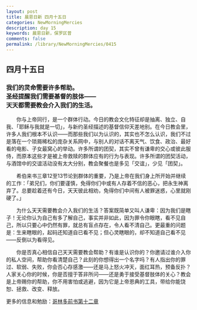 ```yaml
---
layout: post
title: 晨恩日新 四月十五日
categories: NewMorningMercies
description: day 15
keywords: 晨恩日新，保罗区普
comments: false
permalink: /library/NewMorningMercies/0415
---
```


## 四月十五日

### 我们的灵命需要许多帮助。 <br> 圣经提醒我们需要基督的肢体—— <br> 天天都需要教会介入我们的生活。

&emsp;&emsp;你与上帝同行，是一个群体行动。今日的教会文化特征却是抽离、独立、自我、「耶稣与我就是一切」，与新约圣经描述的基督信仰天差地别。在今日教会里，许多人我们根本不认识——而那些我们以为认识的，其实也不怎么认识，我们不过是落在一个琐屑稀松的庞杂关系网中，与别人的对话不离天气、饮食、政治、最好看的电影、子女最窝心的举动。许多所谓的团契，其实不曾有谦卑的交心或彼此服侍，而原本这些才是被上帝救赎的群体应有的行为与表现。许多所谓的团契活动，与酒馆中的交谊活动没有太大分别，教会聚餐也是多见「交谊」，少见「团契」。

&emsp;&emsp;希伯来书三章12至13节论到群体的重要，乃是上帝在我们身上所开始并继续的工作：「弟兄们，你们要谨慎，免得你们中或有人存着不信的恶心，把永生神离弃了。总要趁着还有今日，天天彼此相劝，免得你们中间有人被罪迷惑，心里就刚硬了。」

&emsp;&emsp;为什么天天需要教会介入我们的生活？答案既简单又叫人谦卑：因为我们是瞎子！无论你认为自己有多了解自己，事实并非如此，因为罪令你眼瞎，看不见自己，所以只要心中仍然有罪，就总有盲点存在，令人看不清自己。更最重的问题是：生来瞎眼的，起码还知道自已看不见；但心灵瞎眼的，却不知道自己看不见——反倒以为看得见。

&emsp;&emsp;你是否真心相信自己天天需要教会帮助？有谁是认识你的？你邀请过谁介入你的私人空间，帮助你看清楚自己？此刻的你想得出一个名字吗？有人指出你的罪过、软弱、失败，你会否心存感激——还是马上怒火冲天，面红耳热，预备反扑？人家关心你的时候，你是否擅于答非所问——还是勇于接受基督肢体的关心？教会是上帝赐你的帮助，你不用害怕或逃避，因为它是上帝恩典的工具，带给你能饶恕、拯救、改变、释放。

更多的信息和勉励：[哥林多前书第十二章]()